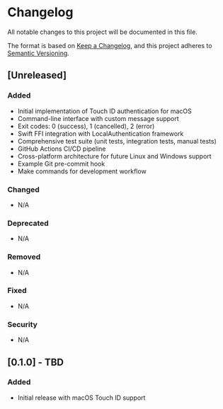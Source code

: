 # Changelog

All notable changes to this project will be documented in this file.

The format is based on [Keep a Changelog](https://keepachangelog.com/en/1.0.0/),
and this project adheres to [Semantic Versioning](https://semver.org/spec/v2.0.0.html).

## [Unreleased]

### Added
- Initial implementation of Touch ID authentication for macOS
- Command-line interface with custom message support
- Exit codes: 0 (success), 1 (cancelled), 2 (error)
- Swift FFI integration with LocalAuthentication framework
- Comprehensive test suite (unit tests, integration tests, manual tests)
- GitHub Actions CI/CD pipeline
- Cross-platform architecture for future Linux and Windows support
- Example Git pre-commit hook
- Make commands for development workflow

### Changed
- N/A

### Deprecated
- N/A

### Removed
- N/A

### Fixed
- N/A

### Security
- N/A

## [0.1.0] - TBD

### Added
- Initial release with macOS Touch ID support